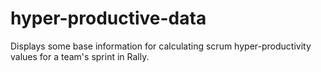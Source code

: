 hyper-productive-data
=====================

Displays some base information for calculating scrum hyper-productivity values for a team's sprint in Rally.